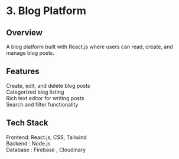 # 3. Blog Platform
## Overview
A blog platform built with React.js where users can read, create, and manage blog posts.

## Features
Create, edit, and delete blog posts  
Categorized blog listing  
Rich text editor for writing posts  
Search and filter functionality  
## Tech Stack
Frontend: React.js, CSS, Tailwind  
Backend : Node.js    
Database : Firebase , Cloudinary  

